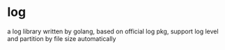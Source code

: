 # log
a log library written by golang, based on official log pkg, support log level and partition by file size automatically
